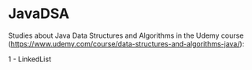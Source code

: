 # JavaDSA

Studies about Java Data Structures and Algorithms in the Udemy course (https://www.udemy.com/course/data-structures-and-algorithms-java/):

1 - LinkedList
